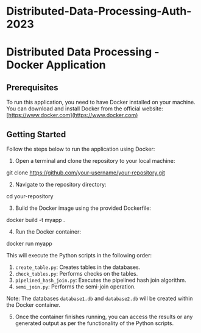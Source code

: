 # Distributed-Data-Processing-Auth-2023

# Distributed Data Processing - Docker Application


## Prerequisites

To run this application, you need to have Docker installed on your machine. You can download and install Docker from the official website: [https://www.docker.com](https://www.docker.com)

## Getting Started

Follow the steps below to run the application using Docker:

1. Open a terminal and clone the repository to your local machine:

git clone https://github.com/your-username/your-repository.git


2. Navigate to the repository directory:

cd your-repository


3. Build the Docker image using the provided Dockerfile:

docker build -t myapp .

4. Run the Docker container:

docker run myapp


This will execute the Python scripts in the following order:
1. `create_table.py`: Creates tables in the databases.
2. `check_tables.py`: Performs checks on the tables.
3. `pipelined_hash_join.py`: Executes the pipelined hash join algorithm.
4. `semi_join.py`: Performs the semi-join operation.

Note: The databases `database1.db` and `database2.db` will be created within the Docker container.

5. Once the container finishes running, you can access the results or any generated output as per the functionality of the Python scripts.


